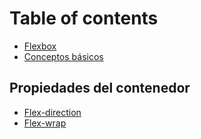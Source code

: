 # Table of contents

* [Flexbox](README.md)
* [Conceptos básicos](conceptos-basicos.md)

## Propiedades del contenedor

* [Flex-direction](propiedades-del-contenedor/untitled.md)
* [Flex-wrap](propiedades-del-contenedor/flex-wrap.md)

